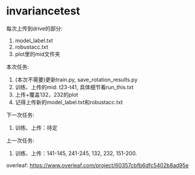# invariancetest

每次上传到drive的部分:
1. model_label.txt
2. robustacc.txt
3. plot里的mid文件夹

本次任务:
1. (本次不需要)更新train.py, save_rotation_results.py
2. 训练、上传的mid: t23-t41, 具体细节看run_this.txt
3. 上传+覆盖132，232的plot
4. 记得上传新的model_label.txt和robustacc.txt

下一次任务:
1. 训练、上传：待定

上一次任务:
1. 训练、上传：141-145, 241-245, 132, 232, 151-200.


overleaf:
https://www.overleaf.com/project/60357cbfb6dfc5402b8ad95e
